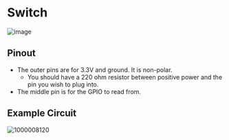 # Switch

![image](https://github.com/SH-NicholasPage/IT101-BreadboardCode/assets/110427598/a5be72e8-196b-4f14-bbec-7bf2ba393671)

## Pinout

- The outer pins are for 3.3V and ground. It is non-polar.
   - You should have a 220 ohm resistor between positive power and the pin you wish to plug into.
- The middle pin is for the GPIO to read from.

## Example Circuit

![1000008120](https://github.com/SH-NicholasPage/IT101-BreadboardCode/assets/110427598/98be7aff-72c2-40ed-ab72-24f8eec4c977)
